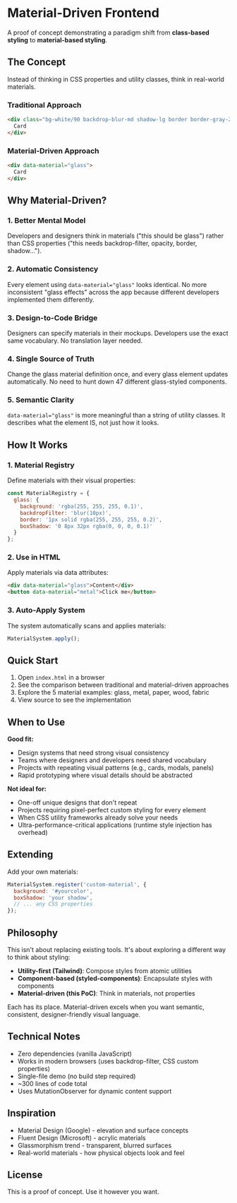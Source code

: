 # Material-Driven Frontend

A proof of concept demonstrating a paradigm shift from **class-based styling** to **material-based styling**.

## The Concept

Instead of thinking in CSS properties and utility classes, think in real-world materials.

### Traditional Approach
```html
<div class="bg-white/90 backdrop-blur-md shadow-lg border border-gray-200/50 rounded-xl p-6">
  Card
</div>
```

### Material-Driven Approach
```html
<div data-material="glass">
  Card
</div>
```

## Why Material-Driven?

### 1. Better Mental Model
Developers and designers think in materials ("this should be glass") rather than CSS properties ("this needs backdrop-filter, opacity, border, shadow...").

### 2. Automatic Consistency
Every element using `data-material="glass"` looks identical. No more inconsistent "glass effects" across the app because different developers implemented them differently.

### 3. Design-to-Code Bridge
Designers can specify materials in their mockups. Developers use the exact same vocabulary. No translation layer needed.

### 4. Single Source of Truth
Change the glass material definition once, and every glass element updates automatically. No need to hunt down 47 different glass-styled components.

### 5. Semantic Clarity
`data-material="glass"` is more meaningful than a string of utility classes. It describes what the element IS, not just how it looks.

## How It Works

### 1. Material Registry
Define materials with their visual properties:

```javascript
const MaterialRegistry = {
  glass: {
    background: 'rgba(255, 255, 255, 0.1)',
    backdropFilter: 'blur(10px)',
    border: '1px solid rgba(255, 255, 255, 0.2)',
    boxShadow: '0 8px 32px rgba(0, 0, 0, 0.1)'
  }
};
```

### 2. Use in HTML
Apply materials via data attributes:

```html
<div data-material="glass">Content</div>
<button data-material="metal">Click me</button>
```

### 3. Auto-Apply System
The system automatically scans and applies materials:

```javascript
MaterialSystem.apply();
```

## Quick Start

1. Open `index.html` in a browser
2. See the comparison between traditional and material-driven approaches
3. Explore the 5 material examples: glass, metal, paper, wood, fabric
4. View source to see the implementation

## When to Use

**Good fit:**
- Design systems that need strong visual consistency
- Teams where designers and developers need shared vocabulary
- Projects with repeating visual patterns (e.g., cards, modals, panels)
- Rapid prototyping where visual details should be abstracted

**Not ideal for:**
- One-off unique designs that don't repeat
- Projects requiring pixel-perfect custom styling for every element
- When CSS utility frameworks already solve your needs
- Ultra-performance-critical applications (runtime style injection has overhead)

## Extending

Add your own materials:

```javascript
MaterialSystem.register('custom-material', {
  background: '#yourcolor',
  boxShadow: 'your shadow',
  // ... any CSS properties
});
```

## Philosophy

This isn't about replacing existing tools. It's about exploring a different way to think about styling:

- **Utility-first (Tailwind)**: Compose styles from atomic utilities
- **Component-based (styled-components)**: Encapsulate styles with components
- **Material-driven (this PoC)**: Think in materials, not properties

Each has its place. Material-driven excels when you want semantic, consistent, designer-friendly visual language.

## Technical Notes

- Zero dependencies (vanilla JavaScript)
- Works in modern browsers (uses backdrop-filter, CSS custom properties)
- Single-file demo (no build step required)
- ~300 lines of code total
- Uses MutationObserver for dynamic content support

## Inspiration

- Material Design (Google) - elevation and surface concepts
- Fluent Design (Microsoft) - acrylic materials
- Glassmorphism trend - transparent, blurred surfaces
- Real-world materials - how physical objects look and feel

## License

This is a proof of concept. Use it however you want.
